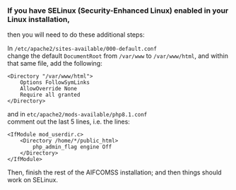 ### If you have SELinux (Security-Enhanced Linux) enabled in your Linux installation, 
then you will need to do these additional steps:

In `/etc/apache2/sites-available/000-default.conf`  
change the default `DocumentRoot` from `/var/www` to `/var/www/html`, and within that same file, add the following:

    <Directory "/var/www/html">
        Options FollowSymLinks
        AllowOverride None
        Require all granted
    </Directory>

and in `etc/apache2/mods-available/php8.1.conf`  
comment out the last 5 lines, i.e. the lines:  

    <IfModule mod_userdir.c>
        <Directory /home/*/public_html>
            php_admin_flag engine Off
        </Directory>
    </IfModule>

Then, finish the rest of the AIFCOMSS installation; and then things should work on SELinux.
